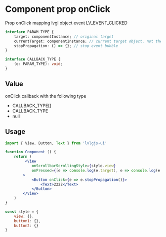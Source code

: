 # Component prop onClick

Prop onClick mapping lvgl object event LV_EVENT_CLICKED 

```ts
interface PARAM_TYPE {
    target: componentInstance; // original target
    currentTarget: componentInstance; // current target object, not the original object
    stopPropagation: () => {}; // stop event bubble
}

interface CALLBACK_TYPE {
    (e: PARAM_TYPE): void;
}
```

## Value
onClick callback with the following type
- CALLBACK_TYPE[]
- CALLBACK_TYPE
- null

## Usage
```jsx
import { View, Button, Text } from 'lvlgjs-ui'

function Component () {
    return (
         <View
            onScrollbarScrollingStyle={style.view}
            onPressed={[e => console.log(e.target), e => console.log(e.currentTarget)]}
        >
            <Button onClick={e => e.stopPropagation()}>
                <Text>2222</Text>
            </Button>
        </View>
    )
}

const style = {
    view: {},
    button1: {},
    button2: {}
}
```

